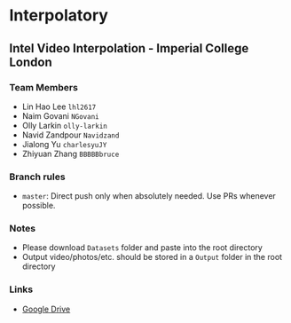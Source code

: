 # Interpolatory

## Intel Video Interpolation - Imperial College London

### Team Members
- Lin Hao Lee `lhl2617`
- Naim Govani `NGovani`
- Olly Larkin `olly-larkin`
- Navid Zandpour `Navidzand`
- Jialong Yu `charlesyuJY`
- Zhiyuan Zhang `BBBBBbruce`

### Branch rules
- `master`: Direct push only when absolutely needed. Use PRs whenever possible.

### Notes
- Please download `Datasets` folder and paste into the root directory
- Output video/photos/etc. should be stored in a `Output` folder in the root directory

### Links
- [Google Drive](https://drive.google.com/folderview?id=1W3nm4iKYyboOihJev5x-U6jcjFFEqg9a)

